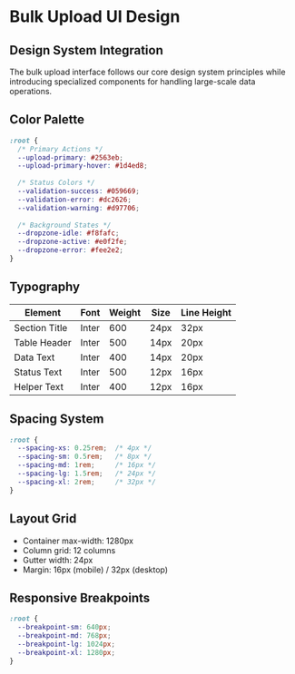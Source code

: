 # Bulk Upload UI Design

## Design System Integration

The bulk upload interface follows our core design system principles while introducing specialized components for handling large-scale data operations.

## Color Palette

```css
:root {
  /* Primary Actions */
  --upload-primary: #2563eb;
  --upload-primary-hover: #1d4ed8;
  
  /* Status Colors */
  --validation-success: #059669;
  --validation-error: #dc2626;
  --validation-warning: #d97706;
  
  /* Background States */
  --dropzone-idle: #f8fafc;
  --dropzone-active: #e0f2fe;
  --dropzone-error: #fee2e2;
}
```

## Typography

| Element | Font | Weight | Size | Line Height |
|---------|------|---------|------|-------------|
| Section Title | Inter | 600 | 24px | 32px |
| Table Header | Inter | 500 | 14px | 20px |
| Data Text | Inter | 400 | 14px | 20px |
| Status Text | Inter | 500 | 12px | 16px |
| Helper Text | Inter | 400 | 12px | 16px |

## Spacing System

```css
:root {
  --spacing-xs: 0.25rem;  /* 4px */
  --spacing-sm: 0.5rem;   /* 8px */
  --spacing-md: 1rem;     /* 16px */
  --spacing-lg: 1.5rem;   /* 24px */
  --spacing-xl: 2rem;     /* 32px */
}
```

## Layout Grid

- Container max-width: 1280px
- Column grid: 12 columns
- Gutter width: 24px
- Margin: 16px (mobile) / 32px (desktop)

## Responsive Breakpoints

```css
:root {
  --breakpoint-sm: 640px;
  --breakpoint-md: 768px;
  --breakpoint-lg: 1024px;
  --breakpoint-xl: 1280px;
}
```
